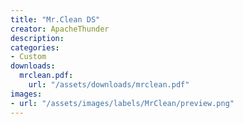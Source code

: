 ```yaml
---
title: "Mr.Clean DS"
creator: ApacheThunder
description:
categories:
- Custom
downloads:
  mrclean.pdf:
    url: "/assets/downloads/mrclean.pdf"
images:
- url: "/assets/images/labels/MrClean/preview.png"
---
```

